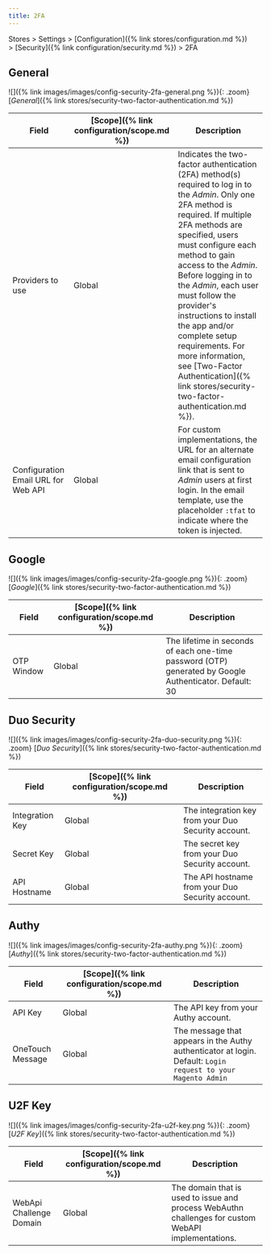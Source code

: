 ```yaml
---
title: 2FA
---
```


Stores > Settings > [Configuration]({% link stores/configuration.md %}) > [Security]({% link configuration/security.md %}) > 2FA

## General

![]({% link images/images/config-security-2fa-general.png %}){: .zoom}
[_General_]({% link stores/security-two-factor-authentication.md %})

|Field|[Scope]({% link configuration/scope.md %})|Description|
|--- |--- |--- |
|Providers to use|Global|Indicates the two-factor authentication (2FA) method(s) required to log in to the _Admin_. Only one 2FA method is required. If multiple 2FA methods are specified, users must configure each method to gain access to the _Admin_.<br />Before logging in to the _Admin_, each user must follow the provider's instructions to install the app and/or complete setup requirements. For more information, see [Two-Factor Authentication]({% link stores/security-two-factor-authentication.md %}).|
|Configuration Email URL for Web API|Global |For custom implementations, the URL for an alternate email configuration link that is sent to _Admin_ users at first login. In the email template, use the placeholder `:tfat` to indicate where the token is injected.|

## Google

![]({% link images/images/config-security-2fa-google.png %}){: .zoom}
[_Google_]({% link stores/security-two-factor-authentication.md %})

|Field|[Scope]({% link configuration/scope.md %})|Description|
|--- |--- |--- |
|OTP Window|Global|The lifetime in seconds of each one-time password (OTP) generated by Google Authenticator. Default: 30|

## Duo Security

![]({% link images/images/config-security-2fa-duo-security.png %}){: .zoom}
[_Duo Security_]({% link stores/security-two-factor-authentication.md %})

|Field|[Scope]({% link configuration/scope.md %})|Description|
|--- |--- |--- |
|Integration Key|Global|The integration key from your Duo Security account.|
|Secret Key|Global|The secret key from your Duo Security account.|
|API Hostname|Global|The API hostname from your Duo Security account.|

## Authy

![]({% link images/images/config-security-2fa-authy.png %}){: .zoom}
[_Authy_]({% link stores/security-two-factor-authentication.md %})

|Field|[Scope]({% link configuration/scope.md %})|Description|
|--- |--- |--- |
|API Key|Global|The API key from your Authy account.|
|OneTouch Message|Global|The message that appears in the Authy authenticator at login.  Default: `Login request to your Magento Admin`|

## U2F Key

![]({% link images/images/config-security-2fa-u2f-key.png %}){: .zoom}
[_U2F Key_]({% link stores/security-two-factor-authentication.md %})

|Field|[Scope]({% link configuration/scope.md %})|Description|
|--- |--- |--- |
|WebApi Challenge Domain|Global|The domain that is used to issue and process WebAuthn challenges for custom WebAPI implementations.